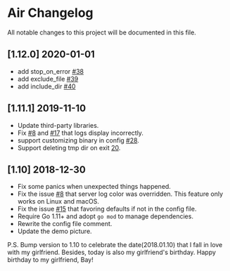 # Air Changelog

All notable changes to this project will be documented in this file. 

## [1.12.0] 2020-01-01

* add stop_on_error [#38](https://github.com/cosmtrek/air/issues/38)
* add exclude_file [#39](https://github.com/cosmtrek/air/issues/39)
* add include_dir [#40](https://github.com/cosmtrek/air/issues/40)

## [1.11.1] 2019-11-10

* Update third-party libraries.
* Fix [#8](https://github.com/cosmtrek/air/issues/8) and [#17](https://github.com/cosmtrek/air/issues/17) that logs display incorrectly.
* support customizing binary in config [#28](https://github.com/cosmtrek/air/issues/28).
* Support deleting tmp dir on exit [20](https://github.com/cosmtrek/air/issues/20).

## [1.10] 2018-12-30

* Fix some panics when unexpected things happened.
* Fix the issue [#8](https://github.com/cosmtrek/air/issues/8) that server log color was overridden. This feature only works on Linux and macOS.
* Fix the issue [#15](https://github.com/cosmtrek/air/issues/15) that favoring defaults if not in the config file.
* Require Go 1.11+ and adopt `go mod` to manage dependencies.
* Rewrite the config file comment.
* Update the demo picture.

P.S. 
Bump version to 1.10 to celebrate the date(2018.01.10) that I fall in love with my girlfriend. Besides, today is also my girlfriend's birthday. Happy birthday to my girlfriend, Bay! 
